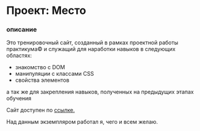 # Проект: Место

### описание
Это тренировочный сайт, созданный в рамках проектной работы практикума© и служащий для наработки навыков в следующих областях:

* знакомство с DOM
* манипуляции с классами CSS
* свойства элементов

а так же для закрепления навыков, полученных на предыдущих этапах обучения

Сайт доступен по [ссылке.](https://ddmjke.github.io/mesto/)

Над данным экземпляром работал я, чего и всем желаю.